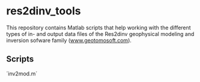 # res2dinv_tools

This repository contains Matlab scripts that help working with the different types of in- and output data files of the Res2dinv geophysical modeling and inversion sofware family (www.geotomosoft.com).

## Scripts

´inv2mod.m´
